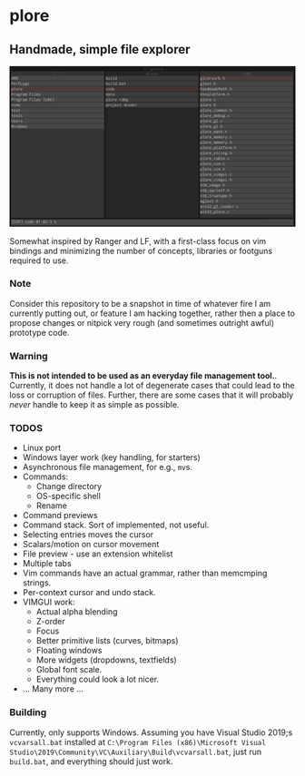 # plore
## Handmade, simple file explorer
![plore 0.1.0](plore-v-0-1.png)

Somewhat inspired by Ranger and LF, with a first-class focus on vim bindings and minimizing the number of concepts, libraries or footguns required to use.

### Note
Consider this repository to be a snapshot in time of whatever fire I am currently putting out, or feature I am hacking together, rather then a place to propose changes or nitpick very rough (and sometimes outright awful) prototype code.

### Warning 
**This is not intended to be used as an everyday file management tool.**.
Currently, it does not handle a lot of degenerate cases that could lead to the loss or corruption of files. 
Further, there are some cases that it will probably *never* handle to keep it as simple as possible. 

### TODOS
* Linux port
* Windows layer work (key handling, for starters)
* Asynchronous file management, for e.g., `mv`s.
* Commands:
   - Change directory
   - OS-specific shell
   - Rename
* Command previews
* Command stack. Sort of implemented, not useful.
* Selecting entries moves the cursor
* Scalars/motion on cursor movement
* File preview - use an extension whitelist
* Multiple tabs
* Vim commands have an actual grammar, rather than memcmping strings.
* Per-context cursor and undo stack.
* VIMGUI work:
   - Actual alpha blending 
   - Z-order
   - Focus
   - Better primitive lists (curves, bitmaps)
   - Floating windows
   - More widgets (dropdowns, textfields)
   - Global font scale.
   - Everything could look a lot nicer.
* ... Many more ...

### Building
Currently, only supports Windows. 
Assuming you have Visual Studio 2019;s `vcvarsall.bat` installed at `C:\Program Files (x86)\Microsoft Visual Studio\2019\Community\VC\Auxiliary\Build\vcvarsall.bat`, just run `build.bat`, and everything should just work.
